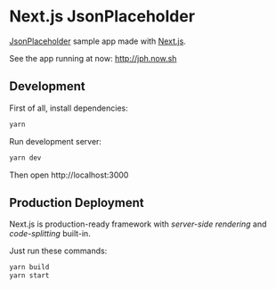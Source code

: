 # Next.js JsonPlaceholder
[JsonPlaceholder](http://jsonplaceholder.typicode.com/) sample app made with [Next.js](http://github.com/zeit/next.js).  
  
See the app running at now: http://jph.now.sh

## Development
First of all, install dependencies:
```sh
yarn
```

Run development server:
```sh
yarn dev
```
Then open http://localhost:3000

## Production Deployment
Next.js is production-ready framework with *server-side rendering* and *code-splitting* built-in.  

Just run these commands:
```sh
yarn build
yarn start
```
